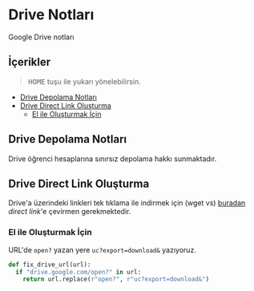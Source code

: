# Drive Notları <!-- omit in toc -->

Google Drive notları

## İçerikler <!-- omit in toc -->

> <kbd>HOME</kbd> tuşu ile yukarı yönelebilirsin.

- [Drive Depolama Notları](#drive-depolama-notlar%C4%B1)
- [Drive Direct Link Oluşturma](#drive-direct-link-olu%C5%9Fturma)
  - [El ile Oluşturmak İçin](#el-ile-olu%C5%9Fturmak-i%CC%87%C3%A7in)

## Drive Depolama Notları

Drive öğrenci hesaplarına sınırsız depolama hakkı sunmaktadır.

## Drive Direct Link Oluşturma

Drive'a üzerindeki linkleri tek tıklama ile indirmek için (wget vs) [buradan][Direct Link Generator] *direct link*'e çevirmen gerekmektedir.

[Direct Link Generator]: https://www.directlinkgenerator.com/

### El ile Oluşturmak İçin

URL'de `open?` yazan yere `uc?export=download&` yazıyoruz.

```py
def fix_drive_url(url):
  if "drive.google.com/open?" in url:
    return url.replace(r"open?", r"uc?export=download&")
```
